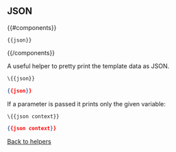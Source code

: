 ## JSON

{{#components}}
```
{{json}}
```
{{/components}}

A useful helper to pretty print the template data as JSON.

```handlebars
\{{json}}
```

```json
{{json}}
```

If a parameter is passed it prints only the given variable:

```handlebars
\{{json context}}
```

```json
{{json context}}
```

[Back to helpers](..)
